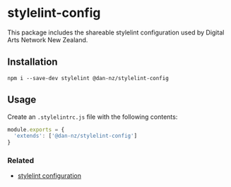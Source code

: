 # stylelint-config

This package includes the shareable stylelint configuration used by Digital Arts Network New Zealand.

## Installation
```
npm i --save-dev stylelint @dan-nz/stylelint-config
```

## Usage
Create an `.stylelintrc.js` file with the following contents:

```javascript
module.exports = {
  'extends': ['@dan-nz/stylelint-config']
}
```

### Related
  - [stylelint configuration](https://stylelint.io/user-guide/configuration/)
